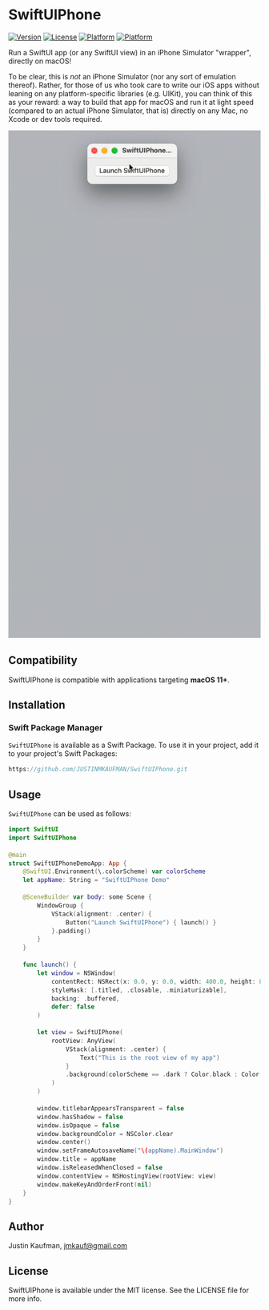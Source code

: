 # SwiftUIPhone

[![Version](https://img.shields.io/badge/spm-v1.4.1-blue)](https://github.com/JUSTINMKAUFMAN/SwiftUIPhone/releases)
[![License](https://img.shields.io/badge/license-MIT-brightgreen)](https://github.com/JUSTINMKAUFMAN/SwiftUIPhone/blob/master/LICENSE)
[![Platform](https://img.shields.io/badge/platform-macOS-orange)](https://github.com/JUSTINMKAUFMAN/SwiftUIPhone)
[![Platform](https://img.shields.io/badge/platform-iOS-green)](https://github.com/JUSTINMKAUFMAN/SwiftUIPhone)

Run a SwiftUI app (or any SwiftUI view) in an iPhone Simulator "wrapper", directly on macOS!

To be clear, this is *not* an iPhone Simulator (nor any sort of emulation thereof). Rather, for those of 
us who took care to write our iOS apps without leaning on any platform-specific libraries (e.g. UIKit),
you can think of this as your reward: a way to build that app for macOS and run it at light speed 
(compared to an actual iPhone Simulator, that is) directly on any Mac, no Xcode or dev tools required.

<p align="center">
    <img src="/SwiftUIPhoneDemoMac.gif" />
</p>

## Compatibility

SwiftUIPhone is compatible with applications targeting **macOS 11+**.

## Installation

### Swift Package Manager

`SwiftUIPhone` is available as a Swift Package. To use it in your project, add it to your project's Swift Packages:

```swift
https://github.com/JUSTINMKAUFMAN/SwiftUIPhone.git
```

## Usage

`SwiftUIPhone` can be used as follows:

```swift
import SwiftUI
import SwiftUIPhone

@main
struct SwiftUIPhoneDemoApp: App {
    @SwiftUI.Environment(\.colorScheme) var colorScheme
    let appName: String = "SwiftUIPhone Demo"
    
    @SceneBuilder var body: some Scene {
        WindowGroup {
            VStack(alignment: .center) {
                Button("Launch SwiftUIPhone") { launch() }
            }.padding()
        }
    }
    
    func launch() {
        let window = NSWindow(
            contentRect: NSRect(x: 0.0, y: 0.0, width: 400.0, height: 809.0),
            styleMask: [.titled, .closable, .miniaturizable],
            backing: .buffered,
            defer: false
        )
        
        let view = SwiftUIPhone(
            rootView: AnyView(
                VStack(alignment: .center) {
                    Text("This is the root view of my app")
                }
                .background(colorScheme == .dark ? Color.black : Color.white)
            )
        )
        
        window.titlebarAppearsTransparent = false
        window.hasShadow = false
        window.isOpaque = false
        window.backgroundColor = NSColor.clear
        window.center()
        window.setFrameAutosaveName("\(appName).MainWindow")
        window.title = appName
        window.isReleasedWhenClosed = false
        window.contentView = NSHostingView(rootView: view)
        window.makeKeyAndOrderFront(nil)
    }
}
```

## Author

Justin Kaufman, jmkauf@gmail.com

## License

SwiftUIPhone is available under the MIT license. See the LICENSE file for more info.
